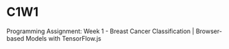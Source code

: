 # C1W1
Programming Assignment: Week 1 - Breast Cancer Classification | Browser-based Models with TensorFlow.js
